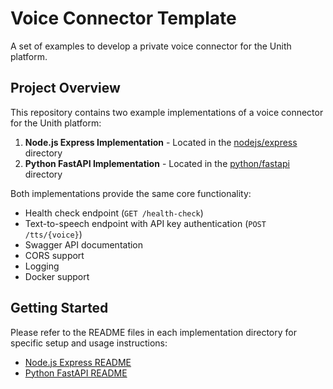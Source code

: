# Voice Connector Template

A set of examples to develop a private voice connector for the Unith platform.

## Project Overview

This repository contains two example implementations of a voice connector for the Unith platform:

1. **Node.js Express Implementation** - Located in the [nodejs/express](./nodejs/express) directory
2. **Python FastAPI Implementation** - Located in the [python/fastapi](./python/fastapi) directory

Both implementations provide the same core functionality:

- Health check endpoint (`GET /health-check`)
- Text-to-speech endpoint with API key authentication (`POST /tts/{voice}`)
- Swagger API documentation
- CORS support
- Logging
- Docker support

## Getting Started

Please refer to the README files in each implementation directory for specific setup and usage instructions:

- [Node.js Express README](./nodejs/express/README.md)
- [Python FastAPI README](./python/fastapi/README.md)
